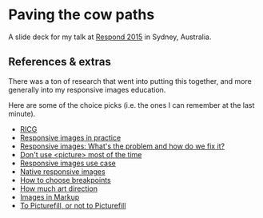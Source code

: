 # Paving the cow paths

A slide deck for my talk at [Respond 2015](http://www.webdirections.org/respond15/) in Sydney, Australia.

## References & extras

There was a ton of research that went into putting this together, and more generally into my responsive images education.

Here are some of the choice picks (i.e. the ones I can remember at the last minute).

- [RICG](http://responsiveimages.org/)
- [Responsive images in practice](http://alistapart.com/article/responsive-images-in-practice)
- [Responsive images: What's the problem and how do we fix it?](https://dev.opera.com/articles/responsive-images-problem/)
- [Don't use &lt;picture> most of the time](http://blog.cloudfour.com/dont-use-picture-most-of-the-time/)
- [Responsive images use case](http://usecases.responsiveimages.org/)
- [Native responsive images](https://dev.opera.com/articles/native-responsive-images/)
- [How to choose breakpoints](http://blog.cloudfour.com/dont-use-picture-most-of-the-time/)
- [How much art direction](http://blog.yoav.ws/2013/05/How-Big-Is-Art-Direction)
- [Images in Markup](https://developers.google.com/web/fundamentals/media/images/images-in-markup#relative-sized-images)
- [To Picturefill, or not to Picturefill](http://www.filamentgroup.com/lab/to-picturefill.html)
